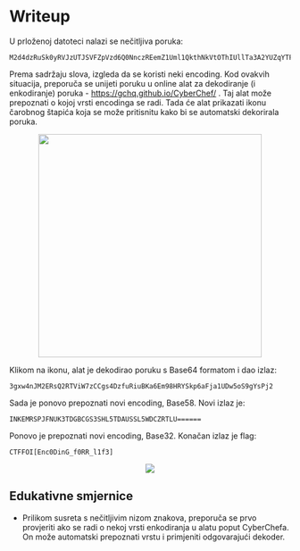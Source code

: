# Writeup

U prloženoj datoteci nalazi se nečitljiva poruka:
```
M2d4dzRuSk0yRVJzUTJSVFZpVzd6Q0NnczREemZ1Uml1QkthNkVtOThIUllTa3A2YUZqYTFVRHc1b1M5Z1lzUGoy
```

Prema sadržaju slova, izgleda da se koristi neki encoding.
Kod ovakvih situacija, preporuča se unijeti poruku u online alat za dekodiranje (i enkodiranje) poruka - https://gchq.github.io/CyberChef/ .
Taj alat može prepoznati o kojoj vrsti encodinga se radi. Tada će alat prikazati ikonu čarobnog štapića koja se može pritisnitu kako bi se automatski dekorirala poruka.

<p align="center">
 <a href="https://github.com/user-attachments/assets/6559fc0f-5e84-47e1-bf63-93cc18b2fdf2?raw=true" target="_blank">
  <img src="https://github.com/user-attachments/assets/6559fc0f-5e84-47e1-bf63-93cc18b2fdf2" width="400"/>
  <a/>
<p/>

Klikom na ikonu, alat je dekodirao poruku s Base64 formatom i dao izlaz:

```
3gxw4nJM2ERsQ2RTViW7zCCgs4DzfuRiuBKa6Em98HRYSkp6aFja1UDw5oS9gYsPj2
```

Sada je ponovo prepoznati novi encoding, Base58. 
Novi izlaz je:

```
INKEMRSPJFNUK3TDGBCGS3SHL5TDAUSSL5WDCZRTLU======
```

Ponovo je prepoznati novi encoding, Base32.
Konačan izlaz je flag:

```
CTFFOI[Enc0DinG_f0RR_l1f3]
```

<p align="center">
 <a href="https://github.com/user-attachments/assets/4e565867-6c1a-44a7-be93-cf70fad9a923?raw=true" target="_blank">
  <img src="https://github.com/user-attachments/assets/4e565867-6c1a-44a7-be93-cf70fad9a923"/>
  <a/>
<p/>


## Edukativne smjernice
- Prilikom susreta s nečitljivim nizom znakova, preporuča se prvo provjeriti ako se radi o nekoj vrsti enkodiranja u alatu poput CyberChefa. On može automatski prepoznati vrstu i primjeniti odgovarajući dekoder.
